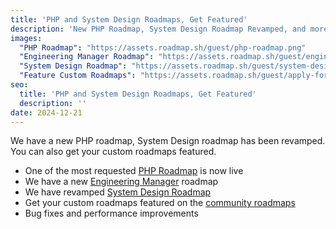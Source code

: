 ```yaml
---
title: 'PHP and System Design Roadmaps, Get Featured'
description: 'New PHP Roadmap, System Design Roadmap Revamped, and more'
images:
  "PHP Roadmap": "https://assets.roadmap.sh/guest/php-roadmap.png"
  "Engineering Manager Roadmap": "https://assets.roadmap.sh/guest/engineering-manager-roadmap.png"
  "System Design Roadmap": "https://assets.roadmap.sh/guest/system-design.png"
  "Feature Custom Roadmaps": "https://assets.roadmap.sh/guest/apply-for-feature.png"
seo:
  title: 'PHP and System Design Roadmaps, Get Featured'
  description: ''
date: 2024-12-21
---
```


We have a new PHP roadmap, System Design roadmap has been revamped. You can also get your custom roadmaps featured.

- One of the most requested [PHP Roadmap](https://roadmap.sh/php) is now live
- We have a new [Engineering Manager](https://roadmap.sh/engineering-manager) roadmap
- We have revamped [System Design Roadmap](https://roadmap.sh/system-design)
- Get your custom roadmaps featured on the [community roadmaps](/community)
- Bug fixes and performance improvements
